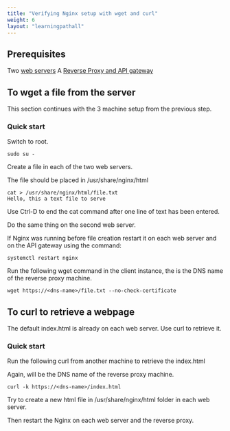 ```yaml
---
title: "Verifying Nginx setup with wget and curl"
weight: 6
layout: "learningpathall"
---
```



## Prerequisites

Two [web servers](../basic_static_file_server)
A [Reverse Proxy and API gateway](../reverse_proxy_and_api_gateway)

## To wget a file from the server

This section continues with the 3 machine setup from the previous step.

### Quick start 

Switch to root.

```console
sudo su -
```

Create a file in each of the two web servers.

The file should be placed in /usr/share/nginx/html

```console
cat > /usr/share/nginx/html/file.txt
Hello, this a text file to serve
```

Use Ctrl-D to end the cat command after one line of text has been entered. 

Do the same thing on the second web server.

If Nginx was running before file creation restart it on each web server and on the API gateway using the command:

```console
systemctl restart nginx
```

Run the following wget command in the client instance, the <dns-name> is the DNS name of the reverse proxy machine. 

```console
wget https://<dns-name>/file.txt --no-check-certificate
```

## To curl to retrieve a webpage

The default index.html is already on each web server. Use curl to retrieve it.

### Quick start

Run the following curl from another machine to retrieve the index.html

Again, <dns-name> will be the DNS name of the reverse proxy machine.

```console
curl -k https://<dns-name>/index.html
```

Try to create a new html file in /usr/share/nginx/html folder in each web server.

Then restart the Nginx on each web server and the reverse proxy.
